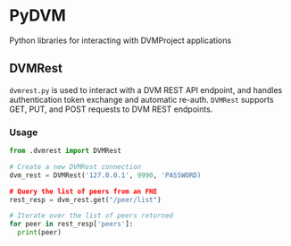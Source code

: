 # PyDVM

Python libraries for interacting with DVMProject applications

## DVMRest

`dvmrest.py` is used to interact with a DVM REST API endpoint, and handles authentication token exchange and automatic re-auth. `DVMRest` supports GET, PUT, and POST requests to DVM REST endpoints.

### Usage

```python
from .dvmrest import DVMRest

# Create a new DVMRest connection
dvm_rest = DVMRest('127.0.0.1', 9990, 'PASSWORD)

# Query the list of peers from an FNE
rest_resp = dvm_rest.get("/peer/list")

# Iterate over the list of peers returned
for peer in rest_resp['peers']:
  print(peer)
```
